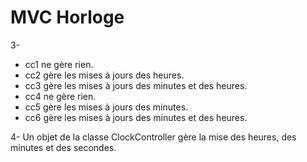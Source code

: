 # MVC Horloge

3-  

- cc1 ne gère rien.  
- cc2 gère les mises à jours des heures.
- cc3 gère les mises à jours des minutes et des heures.
- cc4 ne gère rien.
- cc5 gère les mises à jours des minutes.
- cc6 gère les mises à jours des minutes et des heures.

4- Un objet de la classe ClockController gère la mise des heures, des minutes et des secondes.  
